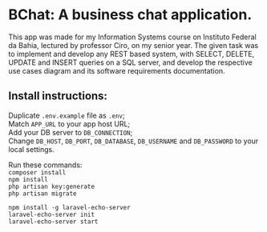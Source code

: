 # BChat: A business chat application.

This app was made for my Information Systems course on Instituto Federal da Bahia, lectured by professor Ciro, on my senior year.
The given task was to implement and develop any REST based system, with SELECT, DELETE, UPDATE and INSERT queries on a SQL server, and develop the respective use cases diagram and its software requirements documentation. 

## Install instructions:

Duplicate `.env.example` file as `.env`;\
Match `APP_URL` to your app host URL;\
Add your DB server to `DB_CONNECTION`;\
Change `DB_HOST`, `DB_PORT`, `DB_DATABASE`, `DB_USERNAME` and `DB_PASSWORD` to your local settings.

Run these commands:\
`composer install`\
`npm install`\
`php artisan key:generate`\
`php artisan migrate`

`npm install -g laravel-echo-server`\
`laravel-echo-server init`\
`laravel-echo-server start`
